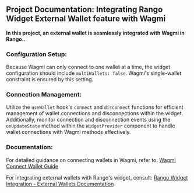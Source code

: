 ## Project Documentation: Integrating Rango Widget External Wallet feature with Wagmi

**In this project, an external wallet is seamlessly integrated with Wagmi in Rango..**

### Configuration Setup:
Because Wagmi can only connect to one wallet at a time, the widget configuration should include `multiWallets: false`. Wagmi's single-wallet constraint is ensured by this setting.

### Connection Management:
Utilize the `useWallet` hook's `connect` and `disconnect` functions for efficient management of wallet connections and disconnections within the widget. Additionally, monitor connection and disconnection events using the `onUpdateState` method within the `WidgetProvider` component to handle wallet connections with Wagmi methods effectively.

### Documentation:
For detailed guidance on connecting wallets in Wagmi, refer to: [Wagmi Connect Wallet Guide](https://wagmi.sh/react/guides/connect-wallet
) 

For integrating external wallets with Rango's widget, consult: [Rango Widget Integration - External Wallets Documentation](https://docs.rango.exchange/widget-integration/external-wallets) 
